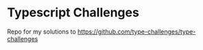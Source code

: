 # Typescript Challenges

Repo for my solutions to https://github.com/type-challenges/type-challenges
